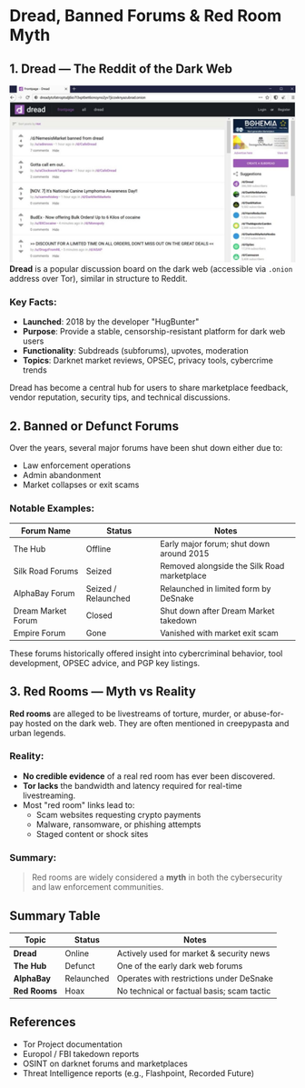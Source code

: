 # Dread, Banned Forums & Red Room Myth

## 1. Dread — The Reddit of the Dark Web
![Dread](images/Dread.jpg)
**Dread** is a popular discussion board on the dark web (accessible via `.onion` address over Tor), similar in structure to Reddit.

### Key Facts:
- **Launched**: 2018 by the developer "HugBunter"
- **Purpose**: Provide a stable, censorship-resistant platform for dark web users
- **Functionality**: Subdreads (subforums), upvotes, moderation
- **Topics**: Darknet market reviews, OPSEC, privacy tools, cybercrime trends

Dread has become a central hub for users to share marketplace feedback, vendor reputation, security tips, and technical discussions.



## 2. Banned or Defunct Forums

Over the years, several major forums have been shut down either due to:
- Law enforcement operations
- Admin abandonment
- Market collapses or exit scams

### Notable Examples:
| Forum Name         | Status        | Notes                                          |
|--------------------|---------------|------------------------------------------------|
| The Hub            | Offline       | Early major forum; shut down around 2015       |
| Silk Road Forums   | Seized        | Removed alongside the Silk Road marketplace    |
| AlphaBay Forum     | Seized / Relaunched | Relaunched in limited form by DeSnake     |
| Dream Market Forum | Closed        | Shut down after Dream Market takedown          |
| Empire Forum       | Gone          | Vanished with market exit scam                 |

These forums historically offered insight into cybercriminal behavior, tool development, OPSEC advice, and PGP key listings.



## 3. Red Rooms — Myth vs Reality

**Red rooms** are alleged to be livestreams of torture, murder, or abuse-for-pay hosted on the dark web. They are often mentioned in creepypasta and urban legends.

### Reality:
- **No credible evidence** of a real red room has ever been discovered.
- **Tor lacks** the bandwidth and latency required for real-time livestreaming.
- Most "red room" links lead to:
  - Scam websites requesting crypto payments
  - Malware, ransomware, or phishing attempts
  - Staged content or shock sites

### Summary:
> Red rooms are widely considered a **myth** in both the cybersecurity and law enforcement communities.



## Summary Table

| Topic         | Status     | Notes                                       |
|---------------|------------|---------------------------------------------|
| **Dread**     | Online     | Actively used for market & security news    |
| **The Hub**   | Defunct    | One of the early dark web forums            |
| **AlphaBay**  | Relaunched | Operates with restrictions under DeSnake    |
| **Red Rooms** | Hoax       | No technical or factual basis; scam tactic  |



## References

- Tor Project documentation
- Europol / FBI takedown reports
- OSINT on darknet forums and marketplaces
- Threat Intelligence reports (e.g., Flashpoint, Recorded Future)

